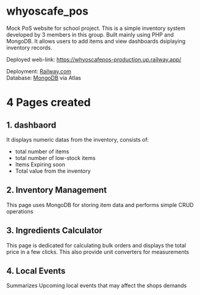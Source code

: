 # whyoscafe_pos
Mock PoS website for school project.
This is a simple inventory system developed by
3 members in this group. Built mainly using PHP and MongoDB.
It allows users to add items and view dashboards dsiplaying inventory records.

Deployed web-link:
https://whyoscafepos-production.up.railway.app/

<div>
  Deployment: <a href="https://railway.com/">Railway.com</a>
</div>
<div>
  Database: <a href="https://www.mongodb.com" >MongoDB</a> via Atlas
</div>



# 4 Pages created
## 1. dashbaord
It displays numeric datas from the inventory,
consists of: 
- total number of items
- total number of low-stock items
- Items Expiring soon
- Total value from the inventory

## 2. Inventory Management
This page uses MongoDB for storing item data and performs simple CRUD operations

## 3. Ingredients Calculator
This page is dedicated for calculating bulk orders and displays the total price in a few clicks. This also provide unit converters for measurements

## 4. Local Events
Summarizes Upcoming local events that may affect the shops demands
